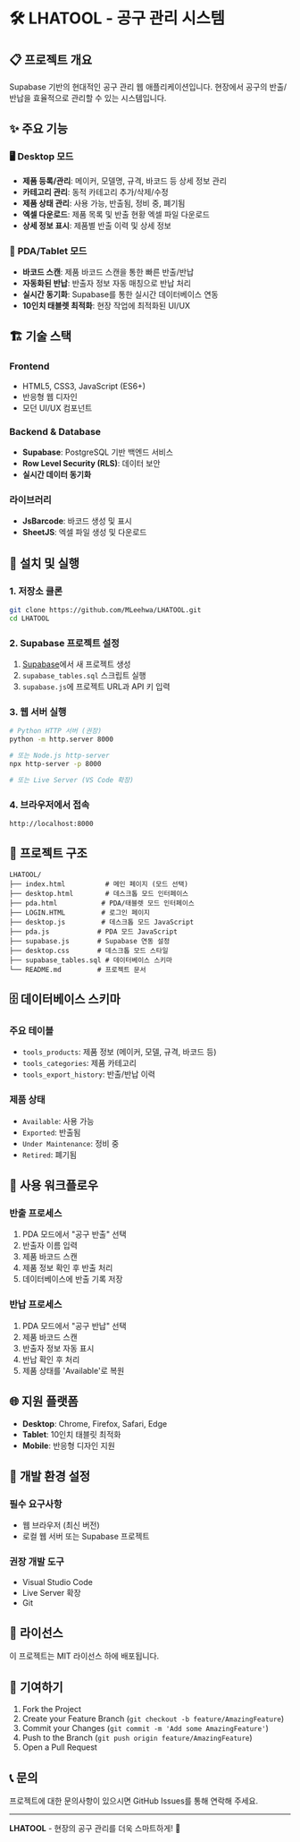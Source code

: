 # 🛠️ LHATOOL - 공구 관리 시스템

## 📋 프로젝트 개요
Supabase 기반의 현대적인 공구 관리 웹 애플리케이션입니다. 현장에서 공구의 반출/반납을 효율적으로 관리할 수 있는 시스템입니다.

## ✨ 주요 기능

### 🖥️ **Desktop 모드**
- **제품 등록/관리**: 메이커, 모델명, 규격, 바코드 등 상세 정보 관리
- **카테고리 관리**: 동적 카테고리 추가/삭제/수정
- **제품 상태 관리**: 사용 가능, 반출됨, 정비 중, 폐기됨
- **엑셀 다운로드**: 제품 목록 및 반출 현황 엑셀 파일 다운로드
- **상세 정보 표시**: 제품별 반출 이력 및 상세 정보

### 📱 **PDA/Tablet 모드**
- **바코드 스캔**: 제품 바코드 스캔을 통한 빠른 반출/반납
- **자동화된 반납**: 반출자 정보 자동 매칭으로 반납 처리
- **실시간 동기화**: Supabase를 통한 실시간 데이터베이스 연동
- **10인치 태블렛 최적화**: 현장 작업에 최적화된 UI/UX

## 🏗️ 기술 스택

### **Frontend**
- HTML5, CSS3, JavaScript (ES6+)
- 반응형 웹 디자인
- 모던 UI/UX 컴포넌트

### **Backend & Database**
- **Supabase**: PostgreSQL 기반 백엔드 서비스
- **Row Level Security (RLS)**: 데이터 보안
- **실시간 데이터 동기화**

### **라이브러리**
- **JsBarcode**: 바코드 생성 및 표시
- **SheetJS**: 엑셀 파일 생성 및 다운로드

## 🚀 설치 및 실행

### **1. 저장소 클론**
```bash
git clone https://github.com/MLeehwa/LHATOOL.git
cd LHATOOL
```

### **2. Supabase 프로젝트 설정**
1. [Supabase](https://supabase.com)에서 새 프로젝트 생성
2. `supabase_tables.sql` 스크립트 실행
3. `supabase.js`에 프로젝트 URL과 API 키 입력

### **3. 웹 서버 실행**
```bash
# Python HTTP 서버 (권장)
python -m http.server 8000

# 또는 Node.js http-server
npx http-server -p 8000

# 또는 Live Server (VS Code 확장)
```

### **4. 브라우저에서 접속**
```
http://localhost:8000
```

## 📁 프로젝트 구조

```
LHATOOL/
├── index.html          # 메인 페이지 (모드 선택)
├── desktop.html        # 데스크톱 모드 인터페이스
├── pda.html           # PDA/태블렛 모드 인터페이스
├── LOGIN.HTML         # 로그인 페이지
├── desktop.js         # 데스크톱 모드 JavaScript
├── pda.js            # PDA 모드 JavaScript
├── supabase.js       # Supabase 연동 설정
├── desktop.css       # 데스크톱 모드 스타일
├── supabase_tables.sql # 데이터베이스 스키마
└── README.md         # 프로젝트 문서
```

## 🗄️ 데이터베이스 스키마

### **주요 테이블**
- `tools_products`: 제품 정보 (메이커, 모델, 규격, 바코드 등)
- `tools_categories`: 제품 카테고리
- `tools_export_history`: 반출/반납 이력

### **제품 상태**
- `Available`: 사용 가능
- `Exported`: 반출됨
- `Under Maintenance`: 정비 중
- `Retired`: 폐기됨

## 🔄 사용 워크플로우

### **반출 프로세스**
1. PDA 모드에서 "공구 반출" 선택
2. 반출자 이름 입력
3. 제품 바코드 스캔
4. 제품 정보 확인 후 반출 처리
5. 데이터베이스에 반출 기록 저장

### **반납 프로세스**
1. PDA 모드에서 "공구 반납" 선택
2. 제품 바코드 스캔
3. 반출자 정보 자동 표시
4. 반납 확인 후 처리
5. 제품 상태를 'Available'로 복원

## 🌐 지원 플랫폼

- **Desktop**: Chrome, Firefox, Safari, Edge
- **Tablet**: 10인치 태블릿 최적화
- **Mobile**: 반응형 디자인 지원

## 🔧 개발 환경 설정

### **필수 요구사항**
- 웹 브라우저 (최신 버전)
- 로컬 웹 서버 또는 Supabase 프로젝트

### **권장 개발 도구**
- Visual Studio Code
- Live Server 확장
- Git

## 📝 라이선스

이 프로젝트는 MIT 라이선스 하에 배포됩니다.

## 🤝 기여하기

1. Fork the Project
2. Create your Feature Branch (`git checkout -b feature/AmazingFeature`)
3. Commit your Changes (`git commit -m 'Add some AmazingFeature'`)
4. Push to the Branch (`git push origin feature/AmazingFeature`)
5. Open a Pull Request

## 📞 문의

프로젝트에 대한 문의사항이 있으시면 GitHub Issues를 통해 연락해 주세요.

---

**LHATOOL** - 현장의 공구 관리를 더욱 스마트하게! 🚀
